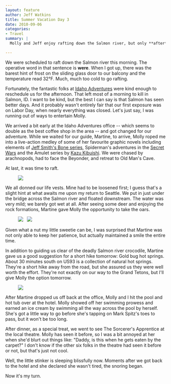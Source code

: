 ```yaml
--- 
layout: feature
author: Jeff Watkins
title: Summer Vacation Day 3
date: 2010-09-06
categories: 
- Travel
summary: |
  Molly and Jeff enjoy rafting down the Salmon river, but only **after** the day warms up.

---
```


We were scheduled to raft down the Salmon river this morning. The operative word in that sentence is **were**. When I got up, there was the barest hint of frost on the sliding glass door to our balcony and the temperature read 32°F. Much, much too cold to go rafting.

Fortunately, the fantastic folks at [Idaho Adventures](http://www.idahoadventures.com/) were kind enough to reschedule us for the afternoon. That left most of a morning to kill in Salmon, ID. I want to be kind, but the best I can say is that Salmon has seen better days. And it probably wasn't entirely fair that our first exposure was on Labor Day, when nearly everything was closed. Let's just say, I was running out of ways to entertain Molly.

We arrived a bit early at the Idaho Adventures office -- which seems to double as the best coffee shop in the area -- and got changed for our adventure. While we waited for our guide, Martine, to arrive, Molly roped me into a live-action medley of some of her favourite graphic novels including elements of [Jeff Smith's Bone series](http://www.boneville.com/), Spiderman's adventures in the [Secret Wars](http://marvel.com/universe/Secret_Wars) and the Amulet series by [Kazu Kibuishi](http://en.wikipedia.org/wiki/Kazu_Kibuishi). We were chased by arachnopods, had to face the Beyonder, and retreat to Old Man's Cave.

At last, it was time to raft.

<figure><a href="http://www.flickr.com/photos/51164044@N00/4992357782" title="View 'IMG_0668' on Flickr.com"><img class="photo" src="http://farm5.static.flickr.com/4145/4992357782_b8a04962b9.jpg"></a></figure>

We all donned our life vests. Mine had to be loosened first; I guess that's a slight hint at what awaits me upon my return to Seattle. We put in just under the bridge across the Salmon river and floated downstream. The water was very mild; we barely got wet at all. After seeing some deer and enjoying the rock formations, Martine gave Molly the opportunity to take the oars.

<figure><a href="http://www.flickr.com/photos/51164044@N00/4992364550" title="View 'IMG_0671' on Flickr.com"><img class="photo" src="http://farm5.static.flickr.com/4104/4992364550_588d376398.jpg"></a> &nbsp; <a href="http://www.flickr.com/photos/51164044@N00/4992365062" title="View 'IMG_0672' on Flickr.com"><img class="photo" src="http://farm5.static.flickr.com/4090/4992365062_72777724e5.jpg"></a></figure>

Given what a nut my little sweetie can be, I was surprised that Martine was not only able to keep her patience, but actually maintained a smile the entire time.

In addition to guiding us clear of the deadly Salmon river crocodile, Martine gave us a good suggestion for a short hike tomorrow: Gold bug hot springs. About 30 minutes south on US93 is a collection of natural hot springs. They're a short hike away from the road, but she assured us they were well worth the effort. They're not exactly on our way to the Grand Tetons, but I'll give Molly the option tomorrow.

<figure><a href="http://www.flickr.com/photos/51164044@N00/4992413198" title="View 'IMG_0675' on Flickr.com"><img height="" class="photo" src="http://farm5.static.flickr.com/4132/4992413198_bdfe0b4499.jpg" width=""></a></figure>

After Martine dropped us off back at the office, Molly and I hit the pool and hot tub over at the hotel. Molly showed off her swimming prowess and earned an ice cream by swimming all the way across the pool by herself. She's got a little way to go before she's tapping on Mark Spitz's toes to pass, but it won't be too long.

After dinner, as a special treat, we went to see The Sorcerer's Apprentice at the local theatre. Molly has seen it before, so I was a bit annoyed at her when she'd blurt out things like: "Daddy, is this when he gets eaten by the carpet?" I don't know if the other six folks in the theatre had seen it before or not, but that's just not cool.

Well, the little stinker is sleeping blissfully now. Moments after we got back to the hotel and she declared she wasn't tired, the snoring began.

Now it's my turn.
